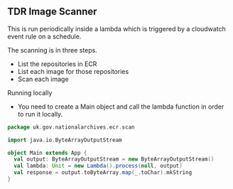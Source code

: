 ## TDR Image Scanner

This is run periodically inside a lambda which is triggered by a cloudwatch event rule on a schedule.

The scanning is in three steps.
* List the repositories in ECR
* List each image for those repositories
* Scan each image

Running locally
* You need to create a Main object and call the lambda function in order to run it locally.

```scala
package uk.gov.nationalarchives.ecr.scan

import java.io.ByteArrayOutputStream

object Main extends App {
  val output: ByteArrayOutputStream = new ByteArrayOutputStream()
  val lambda: Unit = new Lambda().process(null, output)
  val response = output.toByteArray.map(_.toChar).mkString
}
```
